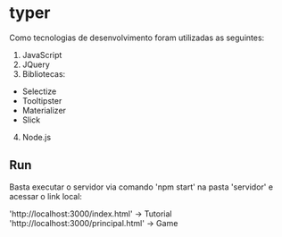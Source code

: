 # typer

Como tecnologias de desenvolvimento foram utilizadas as seguintes:

1. JavaScript
2. JQuery
3. Bibliotecas:
 - Selectize
 - Tooltipster
 - Materializer
 - Slick
4. Node.js

## Run

Basta executar o servidor via comando 'npm start' na pasta 'servidor' e acessar o link local:

'http://localhost:3000/index.html' -> Tutorial
'http://localhost:3000/principal.html' -> Game
